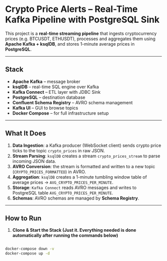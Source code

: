 # Crypto Price Alerts – Real-Time Kafka Pipeline with PostgreSQL Sink

This project is a **real-time streaming pipeline** that ingests cryptocurrency prices (e.g. BTCUSDT, ETHUSDT), processes and aggregates them using **Apache Kafka + ksqlDB**, and stores 1-minute average prices in **PostgreSQL**.

---

## Stack

- **Apache Kafka** – message broker
- **ksqlDB** – real-time SQL engine over Kafka
- **Kafka Connect** – ETL layer with JDBC Sink
- **PostgreSQL** – destination database
- **Confluent Schema Registry** – AVRO schema management
- **Kafka UI** – GUI to browse topics
- **Docker Compose** – for full infrastructure setup

---

## What It Does

1. **Data Ingestion**: a Kafka producer (WebSocket client) sends crypto price ticks to the topic `crypto_prices` in raw JSON.
2. **Stream Parsing**: `ksqlDB` creates a stream `crypto_prices_stream` to parse incoming JSON data.
3. **AVRO Conversion**: the stream is formatted and written to a new topic (`CRYPTO_PRICES_FORMATTED`) in AVRO.
4. **Aggregation**: `ksqlDB` creates a 1-minute tumbling window table of average prices → `AVG_CRYPTO_PRICES_PER_MINUTE`.
5. **Storage**: `Kafka Connect` reads AVRO messages and writes to PostgreSQL table `AVG_CRYPTO_PRICES_PER_MINUTE`.
6. **Schemas**: AVRO schemas are managed by **Schema Registry**.

---

## How to Run

1. **Clone & Start the Stack (Just it. Everything needed is done automatically after running the commands below)**

```bash

docker-compose down -v
docker-compose up -d
```
